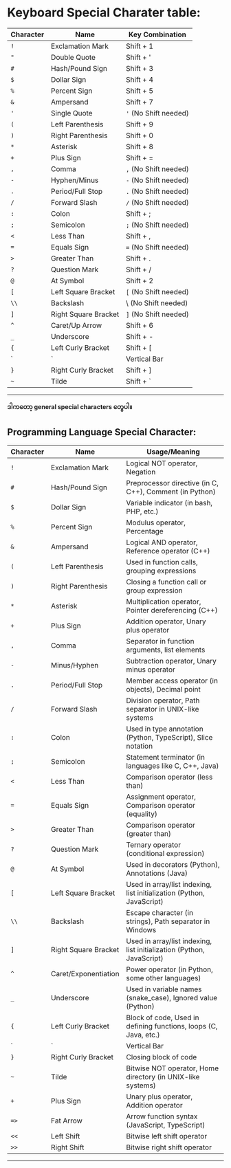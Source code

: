 
# Keyboard Special Charater table:

| **Character** | **Name** | **Key Combination** |
| --- | --- | --- |
| `!` | Exclamation Mark | Shift + 1 |
| `"` | Double Quote | Shift + ' |
| `#` | Hash/Pound Sign | Shift + 3 |
| `$` | Dollar Sign | Shift + 4 |
| `%` | Percent Sign | Shift + 5 |
| `&` | Ampersand | Shift + 7 |
| `'` | Single Quote | `'` (No Shift needed) |
| `(` | Left Parenthesis | Shift + 9 |
| `)` | Right Parenthesis | Shift + 0 |
| `*` | Asterisk | Shift + 8 |
| `+` | Plus Sign | Shift + = |
| `,` | Comma | `,` (No Shift needed) |
| `-` | Hyphen/Minus | `-` (No Shift needed) |
| `.` | Period/Full Stop | `.` (No Shift needed) |
| `/` | Forward Slash | `/` (No Shift needed) |
| `:` | Colon | Shift + ; |
| `;` | Semicolon | `;` (No Shift needed) |
| `<` | Less Than | Shift + , |
| `=` | Equals Sign | `=` (No Shift needed) |
| `>` | Greater Than | Shift + . |
| `?` | Question Mark | Shift + / |
| `@` | At Symbol | Shift + 2 |
| `[` | Left Square Bracket | `[` (No Shift needed) |
| `\\` | Backslash | \\ (No Shift needed) |
| `]` | Right Square Bracket | `]` (No Shift needed) |
| `^` | Caret/Up Arrow | Shift + 6 |
| `_` | Underscore | Shift + - |
| `{` | Left Curly Bracket | Shift + \[ |
| \`  | \`  | Vertical Bar |
| `}` | Right Curly Bracket | Shift + \] |
| `~` | Tilde | Shift + \` |

* * *

**ဒါကတော့ general special characters တွေပါ။**

## Programming Language Special Character:

| **Character** | **Name** | **Usage/Meaning** |
| --- | --- | --- |
| `!` | Exclamation Mark | Logical NOT operator, Negation |
| `#` | Hash/Pound Sign | Preprocessor directive (in C, C++), Comment (in Python) |
| `$` | Dollar Sign | Variable indicator (in bash, PHP, etc.) |
| `%` | Percent Sign | Modulus operator, Percentage |
| `&` | Ampersand | Logical AND operator, Reference operator (C++) |
| `(` | Left Parenthesis | Used in function calls, grouping expressions |
| `)` | Right Parenthesis | Closing a function call or group expression |
| `*` | Asterisk | Multiplication operator, Pointer dereferencing (C++) |
| `+` | Plus Sign | Addition operator, Unary plus operator |
| `,` | Comma | Separator in function arguments, list elements |
| `-` | Minus/Hyphen | Subtraction operator, Unary minus operator |
| `.` | Period/Full Stop | Member access operator (in objects), Decimal point |
| `/` | Forward Slash | Division operator, Path separator in UNIX-like systems |
| `:` | Colon | Used in type annotation (Python, TypeScript), Slice notation |
| `;` | Semicolon | Statement terminator (in languages like C, C++, Java) |
| `<` | Less Than | Comparison operator (less than) |
| `=` | Equals Sign | Assignment operator, Comparison operator (equality) |
| `>` | Greater Than | Comparison operator (greater than) |
| `?` | Question Mark | Ternary operator (conditional expression) |
| `@` | At Symbol | Used in decorators (Python), Annotations (Java) |
| `[` | Left Square Bracket | Used in array/list indexing, list initialization (Python, JavaScript) |
| `\\` | Backslash | Escape character (in strings), Path separator in Windows |
| `]` | Right Square Bracket | Used in array/list indexing, list initialization (Python, JavaScript) |
| `^` | Caret/Exponentiation | Power operator (in Python, some other languages) |
| `_` | Underscore | Used in variable names (snake_case), Ignored value (Python) |
| `{` | Left Curly Bracket | Block of code, Used in defining functions, loops (C, Java, etc.) |
| \`  | \`  | Vertical Bar |
| `}` | Right Curly Bracket | Closing block of code |
| `~` | Tilde | Bitwise NOT operator, Home directory (in UNIX-like systems) |
| `+` | Plus Sign | Unary plus operator, Addition operator |
| `=>` | Fat Arrow | Arrow function syntax (JavaScript, TypeScript) |
| `<<` | Left Shift | Bitwise left shift operator |
| `>>` | Right Shift | Bitwise right shift operator |

---
